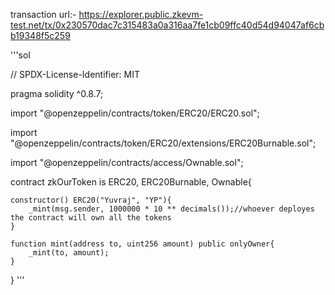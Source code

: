 transaction url:- https://explorer.public.zkevm-test.net/tx/0x230570dac7c315483a0a316aa7fe1cb09ffc40d54d94047af6cbb19348f5c259

'''sol

// SPDX-License-Identifier: MIT

pragma solidity ^0.8.7;

import "@openzeppelin/contracts/token/ERC20/ERC20.sol";

import "@openzeppelin/contracts/token/ERC20/extensions/ERC20Burnable.sol";

import "@openzeppelin/contracts/access/Ownable.sol";

contract zkOurToken is ERC20, ERC20Burnable, Ownable{
    
    constructor() ERC20("Yuvraj", "YP"){
        _mint(msg.sender, 1000000 * 10 ** decimals());//whoever deployes the contract will own all the tokens 
    }

    function mint(address to, uint256 amount) public onlyOwner{
        _mint(to, amount);
    }
}
'''
